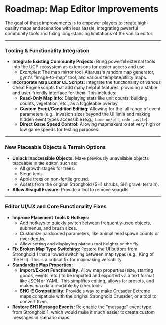 # Roadmap: Map Editor Improvements

The goal of these improvements is to empower players to create high-quality maps and scenarios with less hassle, integrating powerful community tools and fixing long-standing limitations of the vanilla editor.

---

### Tooling & Functionality Integration

-   **Integrate Existing Community Projects:** Bring powerful external tools into the UCP ecosystem as extensions for easier access and use.
    -   *Examples:* The map mirror tool, Altaruss's random map generator, gynt's "image-to-map" tool, and various template/utility maps.
-   **Incorporate Map Editor CE Scripts:** Integrate the functionality of various Cheat Engine scripts that add many helpful features, providing a stable and user-friendly interface for them. This includes:
    -   **Read-Only Map Info:** Displaying stats like unit counts, building counts, vegetation, etc., as a toggleable overlay.
    -   **Custom Event/Condition Editing:** Allowing for the full range of event parameters (e.g., invasion sizes beyond the UI limit) and making hidden event types accessible (e.g., `time on/off`, `cede castle`).
    -   **Direct Game Speed Control:** Allowing mapmakers to set very high or low game speeds for testing purposes.

---

### New Placeable Objects & Terrain Options

-   **Unlock Inaccessible Objects:** Make previously unavailable objects placeable in the editor, such as:
    -   All growth stages for trees.
    -   Siege tents.
    -   Apple trees on non-fertile ground.
    -   Assets from the original Stronghold (SH1 shrubs, SH1 gravel terrain).
-   **Allow Seagull Erasure:** Provide a tool to remove seagulls.

---

### Editor UI/UX and Core Functionality Fixes

-   **Improve Placement Tools & Hotkeys:**
    -   Add hotkeys to quickly switch between frequently-used objects, submenus, and brush sizes.
    -   Customize hardcoded parameters, like animal herd spawn counts or river depths.
    -   Allow setting and displaying plateau tool heights on the fly.
-   **Fix Broken Map Type Switching:** Restore the UI buttons from Stronghold 1 that allowed switching between map types (e.g., King of the Hill). This is a critical fix for mapmaking versatility.
-   **Standardize Map Properties:**
    -   **Import/Export Functionality:** Allow map properties (size, starting goods, events, etc.) to be imported and exported via a text format like JSON or YAML. This simplifies editing, allows for presets, and makes map data readable by other tools.
    -   **SHC-E Compatibility:** Provide a way to make Crusader Extreme maps compatible with the original Stronghold Crusader, or a tool to convert them.
-   **Restore SH1 Message Events:** Re-enable the "message" event type from Stronghold 1, which would make it much easier to create custom messages in scenario maps.